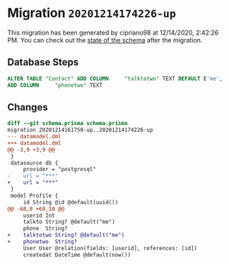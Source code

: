 # Migration `20201214174226-up`

This migration has been generated by cipriano98 at 12/14/2020, 2:42:26 PM.
You can check out the [state of the schema](./schema.prisma) after the migration.

## Database Steps

```sql
ALTER TABLE "Contact" ADD COLUMN     "talktotwo" TEXT DEFAULT E'me',
ADD COLUMN     "phonetwo" TEXT
```

## Changes

```diff
diff --git schema.prisma schema.prisma
migration 20201214161750-up..20201214174226-up
--- datamodel.dml
+++ datamodel.dml
@@ -3,9 +3,9 @@
 }
 datasource db {
     provider = "postgresql"
-    url = "***"
+    url = "***"
 }
 model Profile {
     id String @id @default(uuid())
@@ -68,8 +68,10 @@
     userid Int
     talkto String? @default("me")
     phone  String?
+    talktotwo String? @default("me")
+    phonetwo  String?
     User User @relation(fields: [userid], references: [id])
     createdat DateTime @default(now())
```


